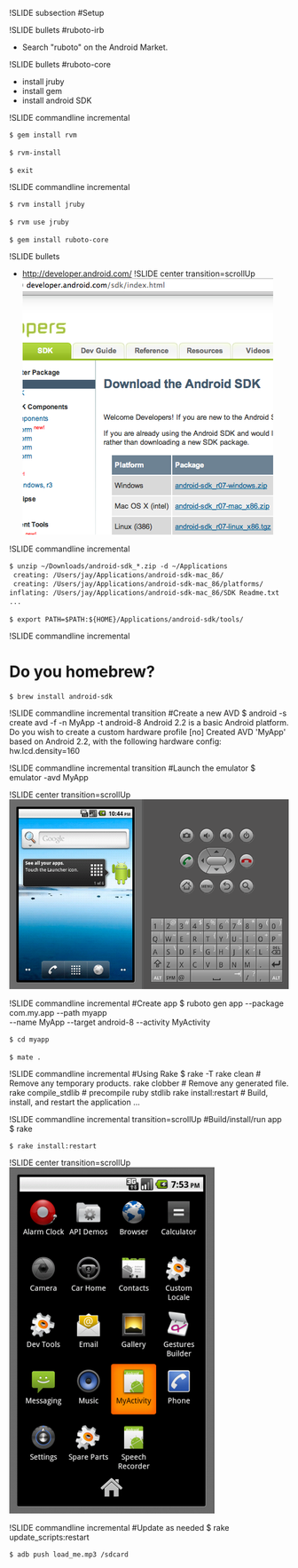 !SLIDE subsection
#Setup


!SLIDE bullets
#ruboto-irb
* Search "ruboto" on the Android Market.


!SLIDE bullets
#ruboto-core
* install jruby
* install gem
* install android SDK


!SLIDE commandline incremental

    $ gem install rvm

    $ rvm-install

    $ exit


!SLIDE commandline incremental

    $ rvm install jruby

    $ rvm use jruby

    $ gem install ruboto-core


!SLIDE bullets
* http://developer.android.com/
!SLIDE center transition=scrollUp
![](android_site.png)
    
!SLIDE commandline incremental

    $ unzip ~/Downloads/android-sdk_*.zip -d ~/Applications
     creating: /Users/jay/Applications/android-sdk-mac_86/
     creating: /Users/jay/Applications/android-sdk-mac_86/platforms/
    inflating: /Users/jay/Applications/android-sdk-mac_86/SDK Readme.txt
    ...
    
    $ export PATH=$PATH:${HOME}/Applications/android-sdk/tools/

!SLIDE commandline incremental
# Do you homebrew?

	$ brew install android-sdk

!SLIDE commandline incremental transition
#Create a new AVD
    $ android -s create avd -f -n MyApp -t android-8
    Android 2.2 is a basic Android platform.
    Do you wish to create a custom hardware profile [no]
    Created AVD 'MyApp' based on Android 2.2,
    with the following hardware config:
    hw.lcd.density=160

!SLIDE commandline incremental transition
#Launch the emulator
    $ emulator -avd MyApp

!SLIDE center transition=scrollUp
![](launch_emulator.png)

!SLIDE commandline incremental
#Create app
    $ ruboto gen app --package com.my.app --path myapp \
    --name MyApp --target android-8 --activity MyActivity

    $ cd myapp
    
    $ mate .

!SLIDE commandline incremental
#Using Rake
    $ rake -T
    rake clean                   # Remove any temporary products.
    rake clobber                 # Remove any generated file.
    rake compile_stdlib          # precompile ruby stdlib
    rake install:restart         # Build, install, and restart the application
    ...
    
!SLIDE commandline incremental transition=scrollUp
#Build/install/run app
    $ rake
    
    $ rake install:restart

!SLIDE center transition=scrollUp
![](run_apk.png)

!SLIDE commandline incremental
#Update as needed
    $ rake update_scripts:restart
    
    $ adb push load_me.mp3 /sdcard
